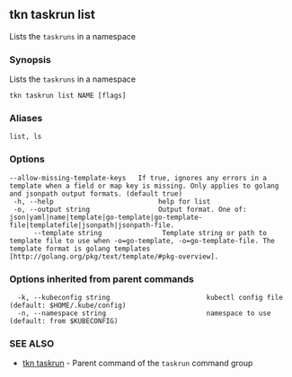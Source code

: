 ## tkn taskrun list

Lists the `taskruns` in a namespace

### Synopsis

Lists the `taskruns` in a namespace

```
tkn taskrun list NAME [flags]
```

### Aliases

```
list, ls
```

### Options

```
--allow-missing-template-keys   If true, ignores any errors in a template when a field or map key is missing. Only applies to golang and jsonpath output formats. (default true)
 -h, --help                          help for list
 -o, --output string                 Output format. One of: json|yaml|name|template|go-template|go-template-file|templatefile|jsonpath|jsonpath-file.
      --template string               Template string or path to template file to use when -o=go-template, -o=go-template-file. The template format is golang templates [http://golang.org/pkg/text/template/#pkg-overview].
```

### Options inherited from parent commands

```
  -k, --kubeconfig string                        kubectl config file (default: $HOME/.kube/config)
  -n, --namespace string                         namespace to use (default: from $KUBECONFIG)
```

### SEE ALSO

* [tkn taskrun](tkn_taskrun.md)	 - Parent command of the `taskrun` command group
